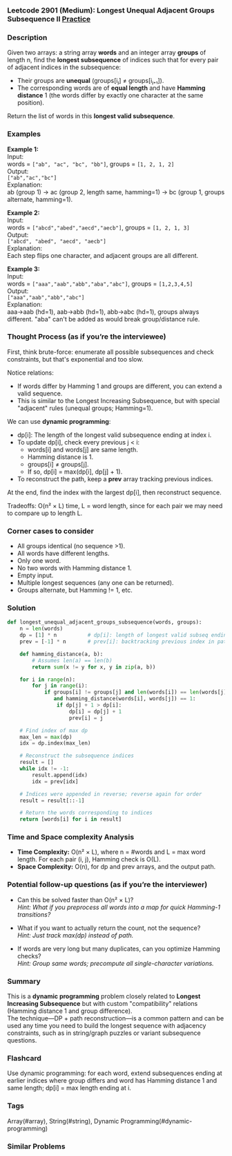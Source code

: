 ### Leetcode 2901 (Medium): Longest Unequal Adjacent Groups Subsequence II [Practice](https://leetcode.com/problems/longest-unequal-adjacent-groups-subsequence-ii)

### Description  
Given two arrays: a string array **words** and an integer array **groups** of length n, find the **longest subsequence** of indices such that for every pair of adjacent indices in the subsequence:
- Their groups are **unequal** (groups[iⱼ] ≠ groups[iⱼ₊₁]).
- The corresponding words are of **equal length** and have **Hamming distance** 1 (the words differ by exactly one character at the same position).

Return the list of words in this **longest valid subsequence**.

### Examples  

**Example 1:**  
Input:  
words = `["ab", "ac", "bc", "bb"]`, groups = `[1, 2, 1, 2]`  
Output:  
`["ab","ac","bc"]`  
Explanation:  
ab (group 1) → ac (group 2, length same, hamming=1) → bc (group 1, groups alternate, hamming=1).

**Example 2:**  
Input:  
words = `["abcd","abed","aecd","aecb"]`, groups = `[1, 2, 1, 3]`  
Output:  
`["abcd", "abed", "aecd", "aecb"]`  
Explanation:  
Each step flips one character, and adjacent groups are all different.

**Example 3:**  
Input:  
words = `["aaa","aab","abb","aba","abc"]`, groups = `[1,2,3,4,5]`  
Output:  
`["aaa","aab","abb","abc"]`  
Explanation:  
aaa→aab (hd=1), aab→abb (hd=1), abb→abc (hd=1), groups always different. "aba" can't be added as would break group/distance rule.

### Thought Process (as if you’re the interviewee)  
First, think brute-force: enumerate all possible subsequences and check constraints, but that's exponential and too slow.

Notice relations:
- If words differ by Hamming 1 and groups are different, you can extend a valid sequence.
- This is similar to the Longest Increasing Subsequence, but with special "adjacent" rules (unequal groups; Hamming=1).

We can use **dynamic programming**:
- dp[i]: The length of the longest valid subsequence ending at index i.
- To update dp[i], check every previous j < i:
    - words[i] and words[j] are same length.
    - Hamming distance is 1.
    - groups[i] ≠ groups[j].
    - If so, dp[i] = max(dp[i], dp[j] + 1).
- To reconstruct the path, keep a **prev** array tracking previous indices.

At the end, find the index with the largest dp[i], then reconstruct sequence.

Tradeoffs: O(n² × L) time, L = word length, since for each pair we may need to compare up to length L.

### Corner cases to consider  
- All groups identical (no sequence >1).
- All words have different lengths.
- Only one word.
- No two words with Hamming distance 1.
- Empty input.
- Multiple longest sequences (any one can be returned).
- Groups alternate, but Hamming != 1, etc.

### Solution

```python
def longest_unequal_adjacent_groups_subsequence(words, groups):
    n = len(words)
    dp = [1] * n          # dp[i]: length of longest valid subseq ending at i
    prev = [-1] * n       # prev[i]: backtracking previous index in path

    def hamming_distance(a, b):
        # Assumes len(a) == len(b)
        return sum(x != y for x, y in zip(a, b))

    for i in range(n):
        for j in range(i):
            if groups[i] != groups[j] and len(words[i]) == len(words[j]) \
               and hamming_distance(words[i], words[j]) == 1:
                if dp[j] + 1 > dp[i]:
                    dp[i] = dp[j] + 1
                    prev[i] = j

    # Find index of max dp
    max_len = max(dp)
    idx = dp.index(max_len)

    # Reconstruct the subsequence indices
    result = []
    while idx != -1:
        result.append(idx)
        idx = prev[idx]

    # Indices were appended in reverse; reverse again for order
    result = result[::-1]

    # Return the words corresponding to indices
    return [words[i] for i in result]
```

### Time and Space complexity Analysis  

- **Time Complexity:** O(n² × L), where n = #words and L = max word length. For each pair (i, j), Hamming check is O(L).
- **Space Complexity:** O(n), for dp and prev arrays, and the output path.

### Potential follow-up questions (as if you’re the interviewer)  

- Can this be solved faster than O(n² × L)?  
  *Hint: What if you preprocess all words into a map for quick Hamming-1 transitions?*

- What if you want to actually return the count, not the sequence?  
  *Hint: Just track max(dp) instead of path.*

- If words are very long but many duplicates, can you optimize Hamming checks?  
  *Hint: Group same words; precompute all single-character variations.*

### Summary
This is a **dynamic programming** problem closely related to **Longest Increasing Subsequence** but with custom "compatibility" relations (Hamming distance 1 and group difference).  
The technique—DP + path reconstruction—is a common pattern and can be used any time you need to build the longest sequence with adjacency constraints, such as in string/graph puzzles or variant subsequence questions.


### Flashcard
Use dynamic programming: for each word, extend subsequences ending at earlier indices where group differs and word has Hamming distance 1 and same length; dp[i] = max length ending at i.

### Tags
Array(#array), String(#string), Dynamic Programming(#dynamic-programming)

### Similar Problems
